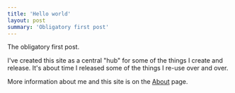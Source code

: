 ```yaml
---
title: 'Hello world'
layout: post
summary: 'Obligatory first post'
---
```


The obligatory first post.

I've created this site as a central "hub" for some of the things I create and release. It's about time I released some of the things I re-use over and over.

More information about me and this site is on the [About](/about/) page.
